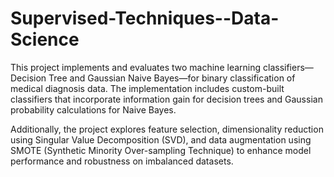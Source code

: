 # Supervised-Techniques--Data-Science

This project implements and evaluates two machine learning classifiers—Decision Tree and Gaussian Naive Bayes—for binary classification of medical diagnosis data. The implementation includes custom-built classifiers that incorporate information gain for decision trees and Gaussian probability calculations for Naive Bayes.

Additionally, the project explores feature selection, dimensionality reduction using Singular Value Decomposition (SVD), and data augmentation using SMOTE (Synthetic Minority Over-sampling Technique) to enhance model performance and robustness on imbalanced datasets.
